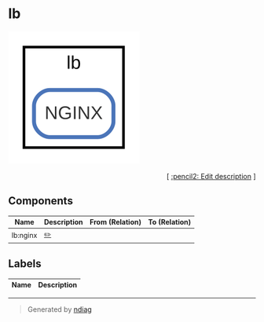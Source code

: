 # lb

![view](node-lb.svg)



<p align="right">
  [ <a href="../../ndiag.descriptions/_node-lb.md">:pencil2: Edit description</a> ]
</p>

## Components

| Name | Description | From (Relation) | To (Relation) |
| --- | --- | --- | --- |
| lb:nginx |  <a href="../../ndiag.descriptions/_component-lb_nginx.md">:pencil2:</a> |  |  |

## Labels

| Name | Description |
| --- | --- |

---

> Generated by [ndiag](https://github.com/k1LoW/ndiag)
